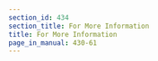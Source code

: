 ```yaml
---
section_id: 434
section_title: For More Information
title: For More Information
page_in_manual: 430-61
---
```

